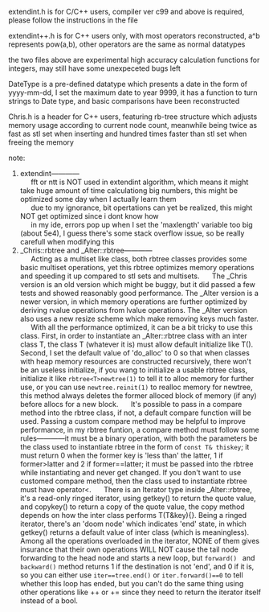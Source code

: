 extendint.h is for C/C++ users, compiler ver c99 and above is required, please follow the instructions in the file  
  
extendint++.h is for C++ users only, with most operators reconstructed, a^b represents pow(a,b), other operators are the same as normal datatypes  
  
the two files above are experimental high accuracy calculation functions for integers, may still have some unexpeceted bugs left  

DateType is a pre-defined datatype which presents a date in the form of yyyy-mm-dd, I set the maximum date to year 9999, it has a function to turn strings to Date type, and basic comparisons have been reconstructed

Chris.h is a header for C++ users, featuring rb-tree structure which adjusts memory usage according to current node count, meanwhile being twice as fast as stl set when inserting and hundred times faster than stl set when freeing the memory

note:  
1. extendint————  
&ensp;&ensp;&ensp;fft or ntt is NOT used in extendint algorithm, which means it might take huge amount of time calculationg big numbers, this might be optimized some day when I actually learn them  
&ensp;&ensp;&ensp;due to my ignorance, bit opertations can yet be realized, this might NOT get optimized since i dont know how  
&ensp;&ensp;&ensp;in my ide, errors pop up when I set the 'maxlength' variable too big (about 5e4), I guess there's some stack overflow issue, so be really carefull when modifying this  
2. _Chris::rbtree and _Alter::rbtree————  
&ensp;&ensp;&ensp;Acting as a multiset like class, both rbtree classes provides some basic multiset operations, yet this rbtree optimizes memory operations and speeding it up compared to stl sets and multisets.
&ensp;&ensp;&ensp;The _Chris version is an old version which might be buggy, but it did passed a few tests and showed reasonably good performance. The _Alter version is a newer version, in which memory operations are further optimized by deriving rvalue operations from lvalue operations. The _Alter version also uses a new resize scheme which make removing keys much faster.
&ensp;&ensp;&ensp;With all the performance optimized, it can be a bit tricky to use this class. First, in order to instantiate an _Alter::rbtree class with an inter class T, the class T (whatever it is) must allow default initialize like T(). Second, I set the default value of 'do_alloc' to 0 so that when classes with heap memory resources are constructed recursively, there won't be an useless initialize, if you wang to initialize a usable rbtree class, initialize it like `rbtree<T>newtree(1)` to tell it to alloc memory for further use, or you can use `newtree.reinit(1)` to realloc memory for newtree, this method always deletes the former alloced block of memory (if any) before allocs for a new block.
&ensp;&ensp;&ensp;It's possible to pass in a compare method into the rbtree class, if not, a default compare function will be used. Passing a custom compare method may be helpful to improve performance, in my rbtree funtion, a compare method must follow some rules————it must be a binary operation, with both the parameters be the class used to instantiate rbtree in the form of `const T& thiskey`; it must return 0 when the former key is 'less than' the latter, 1 if former>latter and 2 if former==latter; it must be passed into the rbtree while instantiating and never get changed. If you don't want to use customed compare method, then the class used to instantiate rbtree must have operator<.
&ensp;&ensp;&ensp;There is an Iterator type inside _Alter::rbtree, it's a read-only ringed iterator, using getkey() to return the quote value, and copykey() to return a copy of the quote value, the copy method depends on how the inter class performs T(T&key){}. Being a ringed iterator, there's an 'doom node' which indicates 'end' state, in which getkey() returns a default value of inter class (which is meaningless). Among all the operations overloaded in the iterator, NONE of them gives insurance that their own operations WILL NOT cause the tail node forwarding to the head node and starts a new loop, but  `forward() ` and `backward()` method returns 1 if the destination is not 'end', and 0 if it is, so you can either use `iter==tree.end()` or `iter.forward()==0` to tell whether this loop has ended, but you can't do the same thing using other operations like ++ or += since they need to return the iterator itself instead of a bool.  
